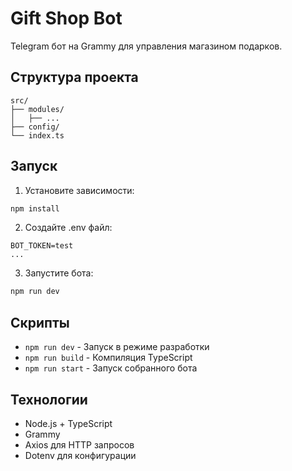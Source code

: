 # Gift Shop Bot

Telegram бот на Grammy для управления магазином подарков.

## Структура проекта

```
src/
├── modules/
│   ├── ...
├── config/
└── index.ts
```

## Запуск

1. Установите зависимости:
```bash
npm install
```

2. Создайте .env файл:
```env
BOT_TOKEN=test
...
```

3. Запустите бота:
```bash
npm run dev
```

## Cкрипты

- `npm run dev` - Запуск в режиме разработки
- `npm run build` - Компиляция TypeScript
- `npm run start` - Запуск собранного бота

## Технологии

- Node.js + TypeScript
- Grammy
- Axios для HTTP запросов
- Dotenv для конфигурации 